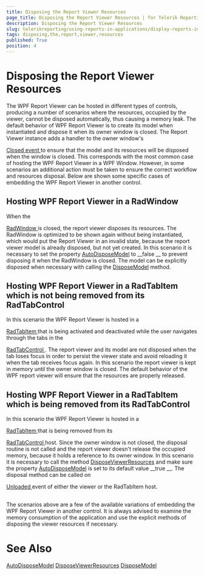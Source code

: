 ```yaml
---
title: Disposing the Report Viewer Resources
page_title: Disposing the Report Viewer Resources | for Telerik Reporting Documentation
description: Disposing the Report Viewer Resources
slug: telerikreporting/using-reports-in-applications/display-reports-in-applications/wpf-application/disposing-the-report-viewer-resources
tags: disposing,the,report,viewer,resources
published: True
position: 4
---
```


# Disposing the Report Viewer Resources



The WPF Report Viewer can be hosted in different types of controls, producing a number of scenarios where the resources, occupied by the viewer, 
        cannot be disposed automatically, thus causing a memory leak.
        The default behavior of WPF Report Viewer is to create its model when instantiated and dispose it when its owner window is closed.
        The Report Viewer instance adds a handler to the owner window's
        
[Closed event
](https://docs.microsoft.com/en-us/dotnet/api/system.windows.window.closed?view=netframework-4.0
)        to ensure that the model and its resources will be disposed when the window is closed.
        This corresponds with the most common case of hosting the WPF Report Viewer in a WPF Window.
        However, in some scenarios an additional action must be taken to ensure the correct workflow and resources disposal.
        Below are shown some specific cases of embedding the WPF Report Viewer in another control.
      


## Hosting WPF Report Viewer in a RadWindow

When the
          
[RadWindow
](https://docs.telerik.com/devtools/wpf/controls/radwindow/overview
)          is closed, the report viewer disposes its resources. The RadWindow is optimized to be shown again without being instantiated,
          which would put the Report Viewer in an invalid state, because the report viewer model is already disposed, but not yet created.
          In this scenario it is necessary to set the property 
[AutoDisposeModel](/reporting/api/Telerik.ReportViewer.Wpf.ReportViewer#Telerik_ReportViewer_Wpf_ReportViewer_AutoDisposeModel)
 to 
__false
__ to prevent disposing it when the RadWindow is closed.
          The model can be explicitly disposed when necessary with calling the 
[DisposeModel](/reporting/api/Telerik.ReportViewer.Wpf.ReportViewer#Telerik_ReportViewer_Wpf_ReportViewer_DisposeModel)
 method.
        


## Hosting WPF Report Viewer in a RadTabItem which is not being removed from its RadTabControl

In this scenario the WPF Report Viewer is hosted in a
          
[RadTabItem
](https://docs.telerik.com/devtools/wpf/api/telerik.windows.controls.radtabitem
)          that is being activated and deactivated while the user navigates through the tabs in the
          
[RadTabControl
](https://docs.telerik.com/devtools/wpf/controls/radtabcontrol/overview2
)          . The report viewer and its model are not disposed when the tab loses focus in order to persist the viewer state and avoid reloading it when the tab receives focus again.
          In this scenario the report viewer is kept in memory until the owner window is closed. The default behavior of the WPF report viewer will ensure that the resources are properly released.
        


## Hosting WPF Report Viewer in a RadTabItem which is being removed from its RadTabControl

In this scenario the WPF Report Viewer is hosted in a
          
[RadTabItem
](https://docs.telerik.com/devtools/wpf/api/telerik.windows.controls.radtabitem
)          that is being removed from its
          
[RadTabControl
](https://docs.telerik.com/devtools/wpf/controls/radtabcontrol/overview2
)          host.
          Since the owner window is not closed, the disposal routine is not called and the report viewer doesn't release the occupied memory, because it holds a reference to its owner window.
          In this scenario it is necessary to call the method 
[DisposeViewerResources](/reporting/api/Telerik.ReportViewer.Wpf.ReportViewer#Telerik_ReportViewer_Wpf_ReportViewer_DisposeViewerResources)
 and make sure
          the property 
[AutoDisposeModel](/reporting/api/Telerik.ReportViewer.Wpf.ReportViewer#Telerik_ReportViewer_Wpf_ReportViewer_AutoDisposeModel)
 is set to its default value 
__true
__.
          The disposal method can be called on
          
[Unloaded
](https://docs.microsoft.com/en-us/dotnet/api/system.windows.frameworkelement.unloaded
)          event of either the viewer or the RadTabItem host.
        


## 

The scenarios above are a few of the available variations of embedding the WPF Report Viewer in another control. 
          It is always advised to examine the memory consumption of the application and use the explicit methods of disposing the viewer resources if necessary.
        


# See Also
[AutoDisposeModel](/reporting/api/Telerik.ReportViewer.Wpf.ReportViewer#Telerik_ReportViewer_Wpf_ReportViewer_AutoDisposeModel)
[DisposeViewerResources](/reporting/api/Telerik.ReportViewer.Wpf.ReportViewer#Telerik_ReportViewer_Wpf_ReportViewer_DisposeViewerResources)
[DisposeModel](/reporting/api/Telerik.ReportViewer.Wpf.ReportViewer#Telerik_ReportViewer_Wpf_ReportViewer_DisposeModel)

